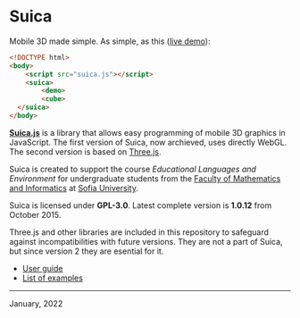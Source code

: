 # Suica
Mobile 3D made simple. As simple, as this ([live demo](https://boytchev.github.io/suica/example-minimal.html)):
```html
<!DOCTYPE html>
<body>
    <script src="suica.js"></script>
    <suica>
        <demo>
        <cube>
  </suica>
</body>
```

[**Suica.js**](https://github.com/boytchev/suica) is a library that allows easy programming
of mobile 3D graphics in JavaScript. The first version of Suica, now archieved, uses directly
WebGL. The second version is based on [Three.js](https://threejs.org). 

Suica is created to support the course *Educational Languages and Environment* for
undergraduate students from the [Faculty of Mathematics and Informatics](https://www.fmi.uni-sofia.bg/en)
at [Sofia University](https://www.uni-sofia.bg/index.php/eng).


Suica is licensed under **GPL-3.0**. Latest complete version is **1.0.12** from October 2015.

Three.js and other libraries are included in this repository to safeguard against incompatibilities
with future versions. They are not a part of Suica, but since version 2 they are esential for it.


- [User guide](USER-GUIDE.md)
- [List of examples](EXAMPLES.md)



---

January, 2022